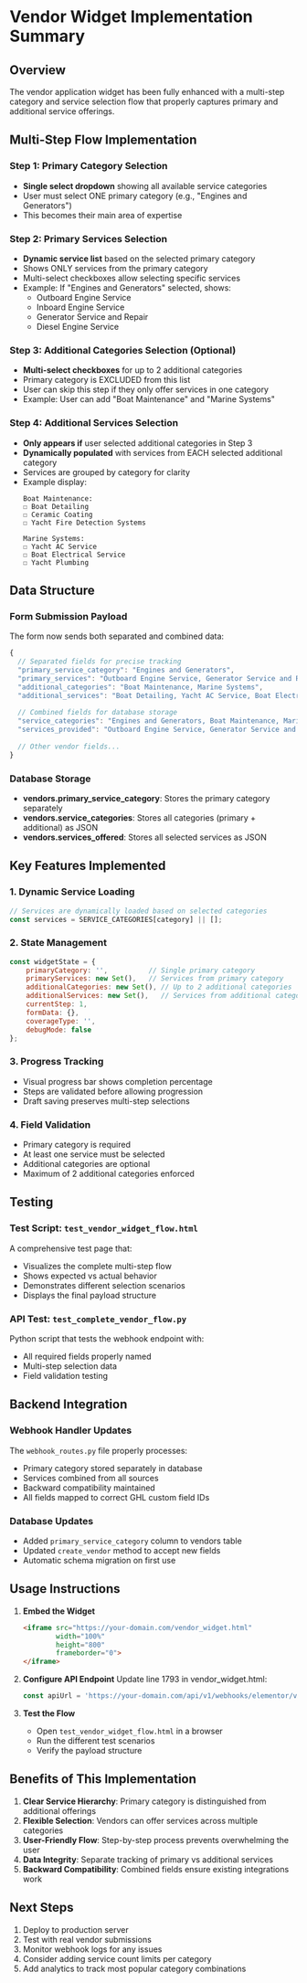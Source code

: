 # Vendor Widget Implementation Summary

## Overview
The vendor application widget has been fully enhanced with a multi-step category and service selection flow that properly captures primary and additional service offerings.

## Multi-Step Flow Implementation

### Step 1: Primary Category Selection
- **Single select dropdown** showing all available service categories
- User must select ONE primary category (e.g., "Engines and Generators")
- This becomes their main area of expertise

### Step 2: Primary Services Selection
- **Dynamic service list** based on the selected primary category
- Shows ONLY services from the primary category
- Multi-select checkboxes allow selecting specific services
- Example: If "Engines and Generators" selected, shows:
  - Outboard Engine Service
  - Inboard Engine Service
  - Generator Service and Repair
  - Diesel Engine Service

### Step 3: Additional Categories Selection (Optional)
- **Multi-select checkboxes** for up to 2 additional categories
- Primary category is EXCLUDED from this list
- User can skip this step if they only offer services in one category
- Example: User can add "Boat Maintenance" and "Marine Systems"

### Step 4: Additional Services Selection
- **Only appears if** user selected additional categories in Step 3
- **Dynamically populated** with services from EACH selected additional category
- Services are grouped by category for clarity
- Example display:
  ```
  Boat Maintenance:
  ☐ Boat Detailing
  ☐ Ceramic Coating
  ☐ Yacht Fire Detection Systems
  
  Marine Systems:
  ☐ Yacht AC Service
  ☐ Boat Electrical Service
  ☐ Yacht Plumbing
  ```

## Data Structure

### Form Submission Payload
The form now sends both separated and combined data:

```javascript
{
  // Separated fields for precise tracking
  "primary_service_category": "Engines and Generators",
  "primary_services": "Outboard Engine Service, Generator Service and Repair",
  "additional_categories": "Boat Maintenance, Marine Systems",
  "additional_services": "Boat Detailing, Yacht AC Service, Boat Electrical Service",
  
  // Combined fields for database storage
  "service_categories": "Engines and Generators, Boat Maintenance, Marine Systems",
  "services_provided": "Outboard Engine Service, Generator Service and Repair, Boat Detailing, Yacht AC Service, Boat Electrical Service",
  
  // Other vendor fields...
}
```

### Database Storage
- **vendors.primary_service_category**: Stores the primary category separately
- **vendors.service_categories**: Stores all categories (primary + additional) as JSON
- **vendors.services_offered**: Stores all selected services as JSON

## Key Features Implemented

### 1. Dynamic Service Loading
```javascript
// Services are dynamically loaded based on selected categories
const services = SERVICE_CATEGORIES[category] || [];
```

### 2. State Management
```javascript
const widgetState = {
    primaryCategory: '',          // Single primary category
    primaryServices: new Set(),   // Services from primary category
    additionalCategories: new Set(), // Up to 2 additional categories
    additionalServices: new Set(),   // Services from additional categories
    currentStep: 1,
    formData: {},
    coverageType: '',
    debugMode: false
};
```

### 3. Progress Tracking
- Visual progress bar shows completion percentage
- Steps are validated before allowing progression
- Draft saving preserves multi-step selections

### 4. Field Validation
- Primary category is required
- At least one service must be selected
- Additional categories are optional
- Maximum of 2 additional categories enforced

## Testing

### Test Script: `test_vendor_widget_flow.html`
A comprehensive test page that:
- Visualizes the complete multi-step flow
- Shows expected vs actual behavior
- Demonstrates different selection scenarios
- Displays the final payload structure

### API Test: `test_complete_vendor_flow.py`
Python script that tests the webhook endpoint with:
- All required fields properly named
- Multi-step selection data
- Field validation testing

## Backend Integration

### Webhook Handler Updates
The `webhook_routes.py` file properly processes:
- Primary category stored separately in database
- Services combined from all sources
- Backward compatibility maintained
- All fields mapped to correct GHL custom field IDs

### Database Updates
- Added `primary_service_category` column to vendors table
- Updated `create_vendor` method to accept new fields
- Automatic schema migration on first use

## Usage Instructions

1. **Embed the Widget**
   ```html
   <iframe src="https://your-domain.com/vendor_widget.html" 
           width="100%" 
           height="800" 
           frameborder="0">
   </iframe>
   ```

2. **Configure API Endpoint**
   Update line 1793 in vendor_widget.html:
   ```javascript
   const apiUrl = 'https://your-domain.com/api/v1/webhooks/elementor/vendor_application';
   ```

3. **Test the Flow**
   - Open `test_vendor_widget_flow.html` in a browser
   - Run the different test scenarios
   - Verify the payload structure

## Benefits of This Implementation

1. **Clear Service Hierarchy**: Primary category is distinguished from additional offerings
2. **Flexible Selection**: Vendors can offer services across multiple categories
3. **User-Friendly Flow**: Step-by-step process prevents overwhelming the user
4. **Data Integrity**: Separate tracking of primary vs additional services
5. **Backward Compatibility**: Combined fields ensure existing integrations work

## Next Steps

1. Deploy to production server
2. Test with real vendor submissions
3. Monitor webhook logs for any issues
4. Consider adding service count limits per category
5. Add analytics to track most popular category combinations